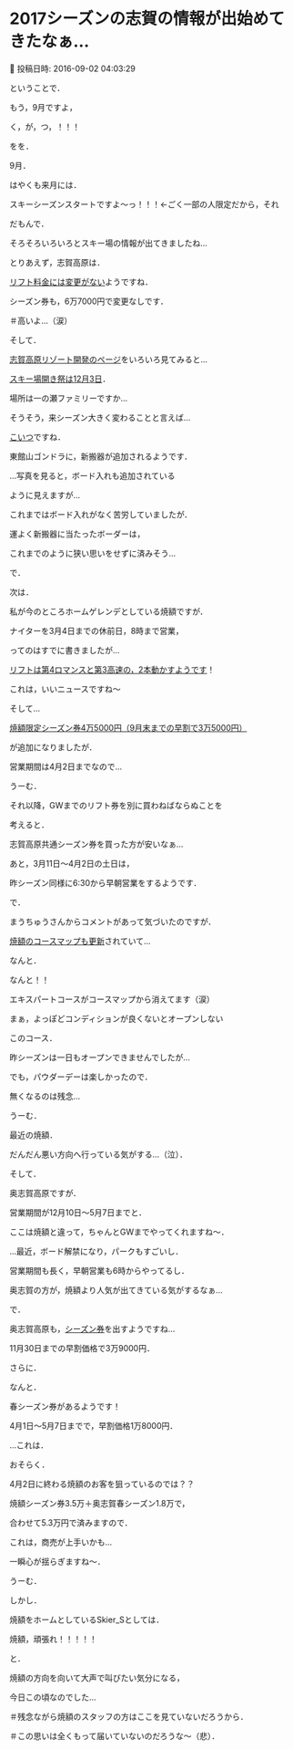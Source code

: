 # 2017シーズンの志賀の情報が出始めてきたなぁ…

📅 投稿日時: 2016-09-02 04:03:29

ということで．





もう，9月ですよ，


く，が，つ，！！！


をを．


9月．


はやくも来月には．


スキーシーズンスタートですよ～っ！！！←ごく一部の人限定だから，それ





だもんで．


そろそろいろいろとスキー場の情報が出てきましたね…





とりあえず，志賀高原は．


[リフト料金には変更がない](http://www.shigakogen.co.jp/cms/wp-content/uploads/2016/08/40104954b8eb1ebbb2ebf5edb832436a.jpg)ようですね．


シーズン券も，6万7000円で変更なしです．


＃高いよ…（涙）





そして．


[志賀高原リゾート開発のページ](http://www.shigakogen.co.jp/)をいろいろ見てみると…


[スキー場開き祭は12月3日](http://www.shigakogen.co.jp/news/3322.php)．


場所は一の瀬ファミリーですか…





そうそう，来シーズン大きく変わることと言えば…


[こいつ](http://www.shigakogen.co.jp/information/3331.php)ですね．


東館山ゴンドラに，新搬器が追加されるようです．


…写真を見ると，ボード入れも追加されている


ように見えますが…


これまではボード入れがなく苦労していましたが．


運よく新搬器に当たったボーダーは，


これまでのように狭い思いをせずに済みそう…





で．


次は．


私が今のところホームゲレンデとしている焼額ですが．


ナイターを3月4日までの休前日，8時まで営業，


ってのはすでに書きましたが…


[リフトは第4ロマンスと第3高速の，2本動かすようです](http://www.princehotels.co.jp/ski/shiga/coursemap/park.html)！


これは，いいニュースですね～





そして…


[焼額限定シーズン券4万5000円（9月末までの早割で3万5000円）](http://www.princehotels.co.jp/ski/shiga/files/season_ticket.pdf)


が追加になりましたが．


営業期間は4月2日までなので…


うーむ．


それ以降，GWまでのリフト券を別に買わねばならぬことを


考えると．


志賀高原共通シーズン券を買った方が安いなぁ…





あと，3月11日～4月2日の土日は，


昨シーズン同様に6:30から早朝営業をするようです．





で．


まうちゅうさんからコメントがあって気づいたのですが．


[焼額のコースマップも更新](http://www.princehotels.co.jp/ski/shiga/coursemap/)されていて…


なんと．


なんと！！


エキスパートコースがコースマップから消えてます（涙）


まぁ，よっぽどコンディションが良くないとオープンしない


このコース．


昨シーズンは一日もオープンできませんでしたが…


でも，パウダーデーは楽しかったので．


無くなるのは残念…





うーむ．


最近の焼額．


だんだん悪い方向へ行っている気がする…（泣）．





そして．


奥志賀高原ですが．


営業期間が12月10日～5月7日までと．


ここは焼額と違って，ちゃんとGWまでやってくれますね～．


…最近，ボード解禁になり，パークもすごいし．


営業期間も長く，早朝営業も6時からやってるし．


奥志賀の方が，焼額より人気が出てきている気がするなぁ…





で．


奥志賀高原も，[シーズン券](http://www.okushiga.jp/%E3%81%8A%E7%9F%A5%E3%82%89%E3%81%9B/2016-17%E5%A5%A5%E5%BF%97%E8%B3%80%E9%AB%98%E5%8E%9F%E3%82%B9%E3%82%AD%E3%83%BC%E5%A0%B4%E9%99%90%E5%AE%9A%E6%97%A9%E5%89%B2%E3%83%AA%E3%83%95%E3%83%88%E5%88%B8%E8%B2%A9%E5%A3%B2%E9%96%8B%E5%A7%8B/)を出すようですね…


11月30日までの早割価格で3万9000円．


さらに．


なんと．


春シーズン券があるようです！


4月1日～5月7日までで，早割価格1万8000円．





…これは．


おそらく．


4月2日に終わる焼額のお客を狙っているのでは？？





焼額シーズン券3.5万＋奥志賀春シーズン1.8万で，


合わせて5.3万円で済みますので．


これは，商売が上手いかも…


一瞬心が揺らぎますね～．





うーむ．


しかし．


焼額をホームとしているSkier_Sとしては．


焼額，頑張れ！！！！！


と．


焼額の方向を向いて大声で叫びたい気分になる，


今日この頃なのでした…





＃残念ながら焼額のスタッフの方はここを見ていないだろうから．


＃この思いは全くもって届いていないのだろうな～（悲）．

